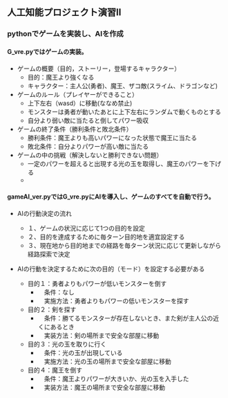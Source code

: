 ## 人工知能プロジェクト演習Ⅱ
### pythonでゲームを実装し、AIを作成
#### G_vre.pyではゲームの実装。
- ゲームの概要（目的，ストーリー，登場するキャラクター）
  - 目的：魔王より強くなる
  - キャラクター：主人公(勇者)、魔王、ザコ敵(スライム、ドラゴンなど)
- ゲームのルール（プレイヤーができること）
  - 上下左右（wasd）に移動(ななめ禁止)
  - モンスターは勇者が動いたあとに上下左右にランダムで動くものとする
  - 自分より弱い敵に当たると倒してパワー吸収
- ゲームの終了条件（勝利条件と敗北条件）
  - 勝利条件：魔王よりも高いパワーになった状態で魔王に当たる
  - 敗北条件：自分よりパワーが高い敵に当たる
- ゲームの中の挑戦（解決しないと勝利できない問題）
  - 一定のパワーを超えると出現する光の玉を取得し、魔王のパワーを下げる
  - 
#### gameAI_ver.pyではG_vre.pyにAIを導入し、ゲームのすべてを自動で行う。
- AIの行動決定の流れ
  - １、ゲームの状況に応じて1つの目的を設定
  - ２、目的を達成するために毎ターン目的地を適宜設定する
  - ３、現在地から目的地までの経路を毎ターン状況に応じて更新しながら経路探索で決定
 
- AIの行動を決定するために次の目的（モード）を設定する必要がある
  - 目的１：勇者よりもパワーが低いモンスターを倒す
    - 　条件：なし
    - 　実施方法：勇者よりもパワーの低いモンスターを探す
  - 目的２：剣を探す
    - 　条件：勝てるモンスターが存在しないとき、また剣が主人公の近くにあるとき
    - 　実装方法：剣の場所まで安全な部屋に移動
  - 目的３：光の玉を取りに行く
    - 　条件：光の玉が出現している
    - 　実施方法：光の玉の場所まで安全な部屋に移動
  - 目的４：魔王を倒す
    - 　条件：魔王よりパワーが大きいか、光の玉を入手した
    - 　実装方法：魔王の場所まで安全な部屋に移動
